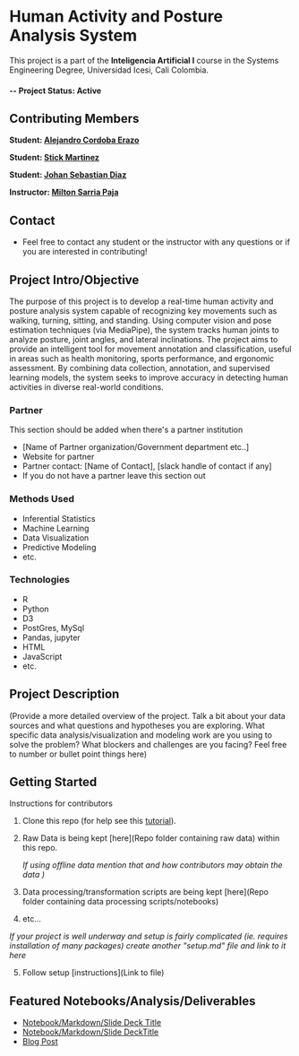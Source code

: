 # Human Activity and Posture Analysis System
This project is a part of the  **Inteligencia Artificial I** course in the Systems Engineering Degree, Universidad Icesi, Cali Colombia. 

#### -- Project Status: Active

## Contributing Members

**Student: [Alejandro Cordoba Erazo](https://github.com/elkofix)**

**Student: [Stick Martinez](https://github.com/Stixkl])**

**Student: [Johan Sebastian Diaz](https://github.com/JohanDiaz9021)**

**Instructor: [Milton Sarria Paja](https://github.com/miltonsarria])**

## Contact
* Feel free to contact any student or the instructor with any questions or if you are interested in contributing!


## Project Intro/Objective
The purpose of this project is to develop a real-time human activity and posture analysis system capable of recognizing key movements such as walking, turning, sitting, and standing. Using computer vision and pose estimation techniques (via MediaPipe), the system tracks human joints to analyze posture, joint angles, and lateral inclinations. The project aims to provide an intelligent tool for movement annotation and classification, useful in areas such as health monitoring, sports performance, and ergonomic assessment. By combining data collection, annotation, and supervised learning models, the system seeks to improve accuracy in detecting human activities in diverse real-world conditions.

### Partner
This section should be added when there's a partner institution 
* [Name of Partner organization/Government department etc..]
* Website for partner
* Partner contact: [Name of Contact], [slack handle of contact if any]
* If you do not have a partner leave this section out

### Methods Used
* Inferential Statistics
* Machine Learning
* Data Visualization
* Predictive Modeling
* etc.

### Technologies
* R 
* Python
* D3
* PostGres, MySql
* Pandas, jupyter
* HTML
* JavaScript
* etc. 

## Project Description
(Provide a more detailed overview of the project.  Talk a bit about your data sources and what questions and hypotheses you are exploring. What specific data analysis/visualization and modeling work are you using to solve the problem? What blockers and challenges are you facing?  Feel free to number or bullet point things here)

## Getting Started
Instructions for contributors
1. Clone this repo (for help see this [tutorial](https://help.github.com/articles/cloning-a-repository/)).
2. Raw Data is being kept [here](Repo folder containing raw data) within this repo.

    *If using offline data mention that and how contributors may obtain the data )*
    
3. Data processing/transformation scripts are being kept [here](Repo folder containing data processing scripts/notebooks)
4. etc...

*If your project is well underway and setup is fairly complicated (ie. requires installation of many packages) create another "setup.md" file and link to it here*  

5. Follow setup [instructions](Link to file)

## Featured Notebooks/Analysis/Deliverables
* [Notebook/Markdown/Slide Deck Title](link)
* [Notebook/Markdown/Slide DeckTitle](link)
* [Blog Post](link)


